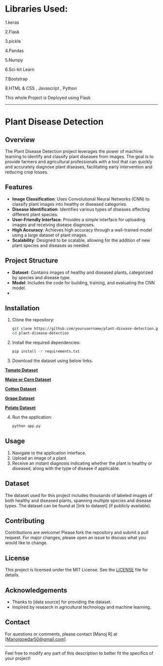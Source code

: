 






# Libraries Used:
1.keras

2.Flask

3.pickle

4.Pandas

5.Numpy

6.Sci-kit Learn

7.Bootstrap

8.HTML & CSS , Javascript , Python

This whole Project is Deployed using Flask



---

# Plant Disease Detection

## Overview
The Plant Disease Detection project leverages the power of machine learning to identify and classify plant diseases from images. The goal is to provide farmers and agricultural professionals with a tool that can quickly and accurately diagnose plant diseases, facilitating early intervention and reducing crop losses.

## Features
- **Image Classification**: Uses Convolutional Neural Networks (CNN) to classify plant images into healthy or diseased categories.
- **Disease Identification**: Identifies various types of diseases affecting different plant species.
- **User-Friendly Interface**: Provides a simple interface for uploading images and receiving disease diagnoses.
- **High Accuracy**: Achieves high accuracy through a well-trained model using a large dataset of plant images.
- **Scalability**: Designed to be scalable, allowing for the addition of new plant species and diseases as needed.

## Project Structure
- **Dataset**: Contains images of healthy and diseased plants, categorized by species and disease type.
- **Model**: Includes the code for building, training, and evaluating the CNN model.
- 

## Installation

1. Clone the repository:
    ```bash
    git clone https://github.com/yourusername/plant-disease-detection.git
    cd plant-disease-detection
    ```

2. Install the required dependencies:
    ```bash
    pip install -r requirements.txt
    ```

3. Download the dataset using below links.



[**Tomato Dataset**](https://www.kaggle.com/kaustubhb999/tomatoleaf)

[**Maize or Corn Dataset**](https://www.kaggle.com/smaranjitghose/corn-or-maize-leaf-disease-dataset) 

[**Cotton Dataset**](https://www.kaggle.com/janmejaybhoi/cotton-disease-dataset) 

[**Grape Dataset**](https://www.kaggle.com/piyushmishra1999/plantvillage-grape) 

[**Potato Dataset**](https://www.kaggle.com/muhammadardiputra/potato-leaf-disease-dataset) 

4. Run the application:
    ```bash
    python app.py
    ```

## Usage
1. Navigate to the application interface.
2. Upload an image of a plant.
3. Receive an instant diagnosis indicating whether the plant is healthy or diseased, along with the type of disease if applicable.

## Dataset
The dataset used for this project includes thousands of labeled images of both healthy and diseased plants, spanning multiple species and disease types. The dataset can be found at [link to dataset] (if publicly available).

## Contributing
Contributions are welcome! Please fork the repository and submit a pull request. For major changes, please open an issue to discuss what you would like to change.

## License
This project is licensed under the MIT License. See the [LICENSE](LICENSE) file for details.

## Acknowledgements
- Thanks to [data source] for providing the dataset.
- Inspired by research in agricultural technology and machine learning.

## Contact
For questions or comments, please contact [Manoj R] at [Manojgowdar50@gmail.com].

---

Feel free to modify any part of this description to better fit the specifics of your project!


